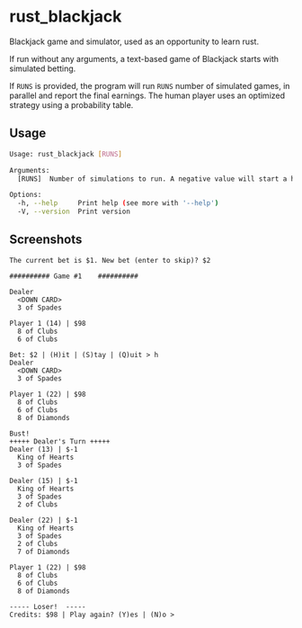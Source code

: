 # rust_blackjack
Blackjack game and simulator, used as an opportunity to learn rust.

If run without any arguments, a text-based game of Blackjack starts with simulated betting.

If `RUNS` is provided, the program will run `RUNS` number of simulated games, in parallel and report the final
earnings. The human player uses an optimized strategy using a probability table.

## Usage
```sh
Usage: rust_blackjack [RUNS]

Arguments:
  [RUNS]  Number of simulations to run. A negative value will start a human-playable game [default: -1]

Options:
  -h, --help     Print help (see more with '--help')
  -V, --version  Print version
```

## Screenshots

```
The current bet is $1. New bet (enter to skip)? $2

########## Game #1    ##########

Dealer
  <DOWN CARD>
  3 of Spades

Player 1 (14) | $98
  8 of Clubs
  6 of Clubs

Bet: $2 | (H)it | (S)tay | (Q)uit > h
Dealer
  <DOWN CARD>
  3 of Spades

Player 1 (22) | $98
  8 of Clubs
  6 of Clubs
  8 of Diamonds

Bust!
+++++ Dealer's Turn +++++
Dealer (13) | $-1
  King of Hearts
  3 of Spades

Dealer (15) | $-1
  King of Hearts
  3 of Spades
  2 of Clubs

Dealer (22) | $-1
  King of Hearts
  3 of Spades
  2 of Clubs
  7 of Diamonds

Player 1 (22) | $98
  8 of Clubs
  6 of Clubs
  8 of Diamonds

----- Loser!  -----
Credits: $98 | Play again? (Y)es | (N)o >
```
